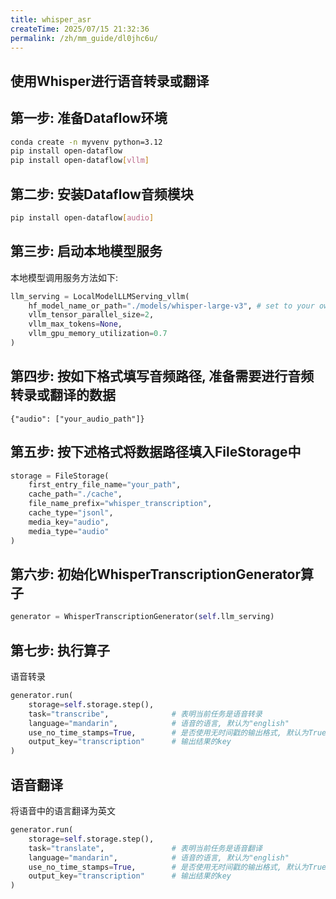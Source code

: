 ```yaml
---
title: whisper_asr
createTime: 2025/07/15 21:32:36
permalink: /zh/mm_guide/dl0jhc6u/
---
```


## 使用Whisper进行语音转录或翻译

## 第一步: 准备Dataflow环境
```bash
conda create -n myvenv python=3.12
pip install open-dataflow
pip install open-dataflow[vllm]
```

## 第二步: 安装Dataflow音频模块
```bash
pip install open-dataflow[audio]
```

## 第三步: 启动本地模型服务
本地模型调用服务方法如下:
```python
llm_serving = LocalModelLLMServing_vllm(
    hf_model_name_or_path="./models/whisper-large-v3", # set to your own model path
    vllm_tensor_parallel_size=2,
    vllm_max_tokens=None,
    vllm_gpu_memory_utilization=0.7
)
```

## 第四步: 按如下格式填写音频路径, 准备需要进行音频转录或翻译的数据
```jsonl
{"audio": ["your_audio_path"]}
```

## 第五步: 按下述格式将数据路径填入FileStorage中
```python
storage = FileStorage(
    first_entry_file_name="your_path",
    cache_path="./cache",
    file_name_prefix="whisper_transcription",
    cache_type="jsonl",
    media_key="audio",
    media_type="audio"
)
```

## 第六步: 初始化WhisperTranscriptionGenerator算子
```python
generator = WhisperTranscriptionGenerator(self.llm_serving)
```

## 第七步: 执行算子
语音转录
```python
generator.run(
    storage=self.storage.step(), 
    task="transcribe",              # 表明当前任务是语音转录
    language="mandarin",            # 语音的语言, 默认为"english"
    use_no_time_stamps=True,        # 是否使用无时间戳的输出格式, 默认为True
    output_key="transcription"      # 输出结果的key
)
```

## 语音翻译
将语音中的语言翻译为英文
```python
generator.run(
    storage=self.storage.step(), 
    task="translate",               # 表明当前任务是语音翻译
    language="mandarin",            # 语音的语言, 默认为"english"
    use_no_time_stamps=True,        # 是否使用无时间戳的输出格式, 默认为True
    output_key="transcription"      # 输出结果的key
)
```